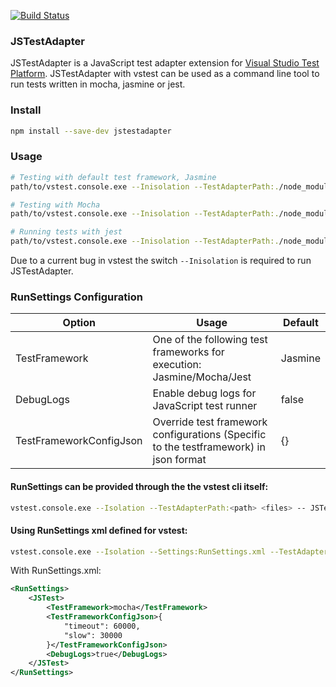 [![Build Status](https://dev.azure.com/karanjitsingh/JSTestAdapter/_apis/build/status/karanjitsingh.JSTestAdapter)](https://dev.azure.com/karanjitsingh/JSTestAdapter/_build/latest?definitionId=4)

### JSTestAdapter

JSTestAdapter is a JavaScript test adapter extension for [Visual Studio Test Platform](https://github.com/Microsoft/vstest). JSTestAdapter with vstest can be used as a command line tool to run tests written in mocha, jasmine or jest.

### Install
```bash
npm install --save-dev jstestadapter
```

### Usage
```bash
# Testing with default test framework, Jasmine
path/to/vstest.console.exe --Inisolation --TestAdapterPath:./node_modules/jstestadapter/ path/to/test.1.js path/to/test.2.js

# Testing with Mocha
path/to/vstest.console.exe --Inisolation --TestAdapterPath:./node_modules/jstestadapter/ path/to/test.1.js path/to/test.2.js -- JSTest.TestFramework=Mocha

# Running tests with jest
path/to/vstest.console.exe --Inisolation --TestAdapterPath:./node_modules/jstestadapter/ path/to/package.json -- JSTest.TestFramework=Jest
```



Due to a current bug in vstest the switch `--Inisolation` is required to run JSTestAdapter.

### RunSettings Configuration

Option |  Usage  | Default
------ | ------- | --------
TestFramework | One of the following test frameworks for execution: Jasmine/Mocha/Jest | Jasmine
DebugLogs | Enable debug logs for JavaScript test runner | false
TestFrameworkConfigJson | Override test framework configurations (Specific to the testframework) in json format | {} 

#### RunSettings can be provided through the the vstest cli itself:
```bash
vstest.console.exe --Isolation --TestAdapterPath:<path> <files> -- JSTest.DebugLogs=true JSTest.TestFramework=mocha
```

#### Using RunSettings xml defined for vstest:
```bash
vstest.console.exe --Isolation --Settings:RunSettings.xml --TestAdapterPath:<path> <files>
```
With RunSettings.xml:
```xml
<RunSettings>
    <JSTest>
        <TestFramework>mocha</TestFramework>
        <TestFrameworkConfigJson>{
            "timeout": 60000,
            "slow": 30000
        }</TestFrameworkConfigJson>
        <DebugLogs>true</DebugLogs>
    </JSTest>
</RunSettings>
```
